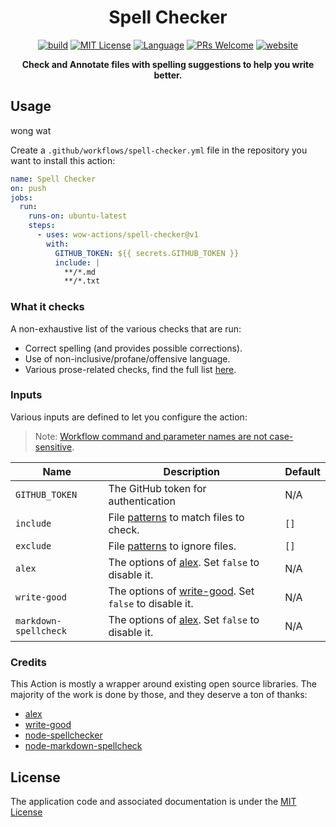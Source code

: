 <h1 align="center">Spell Checker</h1>

<p align="center">
 <a href="https://github.com/wow-actions/spell-checker/actions/workflows/release.yml"><img alt="build" src="https://img.shields.io/github/actions/workflow/status/wow-actions/spell-checker/release.yml?branch=master&logo=github&style=flat-square" ></a>
  <a href="/wow-actions/spell-checker/blob/master/LICENSE"><img alt="MIT License" src="https://img.shields.io/github/license/wow-actions/spell-checker?style=flat-square"></a>
  <a href="https://www.typescriptlang.org" rel="nofollow"><img alt="Language" src="https://img.shields.io/badge/language-TypeScript-blue.svg?style=flat-square"></a>
  <a href="https://github.com/wow-actions/spell-checker/pulls"><img alt="PRs Welcome" src="https://img.shields.io/badge/PRs-Welcome-brightgreen.svg?style=flat-square" ></a>
  <a href="https://github.com/marketplace/actions/spell-checker" rel="nofollow"><img alt="website" src="https://img.shields.io/static/v1?label=&labelColor=505050&message=Marketplace&color=0076D6&style=flat-square&logo=google-chrome&logoColor=0076D6" ></a>
 
</p>

<p align="center">
  <strong>Check and Annotate files with spelling suggestions to help you write better.</strong>
</p>

## Usage

wong wat

Create a `.github/workflows/spell-checker.yml` file in the repository you want to install this action:

```yml
name: Spell Checker
on: push
jobs:
  run:
    runs-on: ubuntu-latest
    steps:
      - uses: wow-actions/spell-checker@v1
        with:
          GITHUB_TOKEN: ${{ secrets.GITHUB_TOKEN }}
          include: |
            **/*.md
            **/*.txt
```

### What it checks

A non-exhaustive list of the various checks that are run:

- Correct spelling (and provides possible corrections).
- Use of non-inclusive/profane/offensive language.
- Various prose-related checks, find the full list [here](https://github.com/btford/write-good#checks).

### Inputs

Various inputs are defined to let you configure the action:

> Note: [Workflow command and parameter names are not case-sensitive](https://docs.github.com/en/free-pro-team@latest/actions/reference/workflow-commands-for-github-actions#about-workflow-commands).

| Name | Description | Default |
| --- | --- | --- |
| `GITHUB_TOKEN` | The GitHub token for authentication | N/A |
| `include` | File [patterns](https://www.npmjs.com/package/minimatch) to match files to check. | `[]` |
| `exclude` | File [patterns](https://www.npmjs.com/package/minimatch) to ignore files. | `[]` |
| `alex` | The options of [alex](https://www.npmjs.com/package/alex). Set `false` to disable it. | N/A |
| `write-good` | The options of [write-good](https://www.npmjs.com/package/write-good). Set `false` to disable it. | N/A |
| `markdown-spellcheck` | The options of [alex](https://www.npmjs.com/package/markdown-spellcheck). Set `false` to disable it. | N/A |

### Credits

This Action is mostly a wrapper around existing open source libraries. The majority of the work is done by those, and they deserve a ton of thanks:

- [alex](https://github.com/get-alex/alex)
- [write-good](https://github.com/btford/write-good)
- [node-spellchecker](https://github.com/atom/node-spellchecker)
- [node-markdown-spellcheck](https://github.com/lukeapage/node-markdown-spellcheck)

## License

The application code and associated documentation is under the [MIT License](LICENSE)
